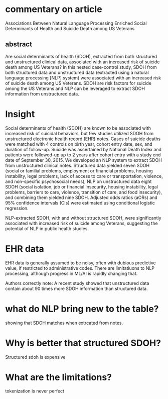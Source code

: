 # commentary on article

Associations Between Natural Language Processing Enriched Social Determinants of Health and Suicide Death among US Veterans

## abstract 
Are social determinants of health (SDOH), extracted from both structured and unstructured
clinical data, associated with an increased risk of suicide death among US Veterans? In this nested case-control study, SDOH from both structured data and unstructured data (extracted using a natural language processing [NLP] system) were associated with an increased risk of suicide death among US Veterans. SDOH are risk factors for suicide among the US Veterans and NLP can be leveraged to extract SDOH information from unstructured data.


# Insight

Social determinants of health (SDOH) are known to be associated with increased risk of suicidal behaviors, but few studies utilized SDOH from unstructured electronic health record (EHR) notes. Cases of suicide deaths were matched with 4 controls on birth year, cohort entry date, sex, and duration of follow-up. Suicide was ascertained by National Death Index and patients were followed-up up to 2 years after cohort entry with a study end date of September 30, 2015.
We developed an NLP system to extract SDOH from unstructured clinical notes. Structured data yielded
seven SDOH (social or familial problems, employment or financial problems, housing instability, legal
problems, lack of access to care or transportation, violence, and non-specific psychosocial needs), NLP
on unstructured data eight SDOH (social isolation, job or financial insecurity, housing instability, legal
problems, barriers to care, violence, transition of care, and food insecurity), and combining them yielded
nine SDOH. Adjusted odds ratios (aORs) and 95% confidence intervals (CIs) were estimated using
conditional logistic regression.


NLP-extracted SDOH, with and without structured SDOH, were significantly
associated with increased risk of suicide among Veterans, suggesting the potential of NLP in public
health studies.

# EHR data

EHR data is generally assumed to be noisy, often with dubious predictive value, if restricted to administrative codes.
There are limitatiuons to NLP processing, although progress in ML/AI is rapidly changing that.

Authors correctly note: 
A recent study showed that unstructured data contain about 90 times more SDOH information than
structured data.

# what do NLP bring new to the table?

showing that SDOH matches when extrcated from notes.

# Why is better that structured SDOH?

Structured sdoh is expensive

# What are the limitations?

tokenization is never perfect



